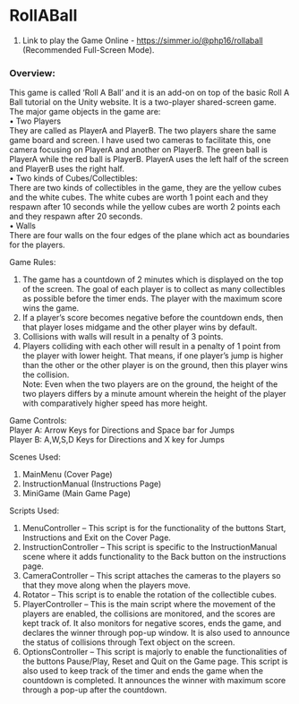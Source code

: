 # RollABall

1. Link to play the Game Online - https://simmer.io/@php16/rollaball (Recommended Full-Screen Mode).<br/>

### Overview:
 
This game is called ‘Roll A Ball’ and it is an add-on on top of the basic Roll A Ball tutorial on the Unity website. It is a two-player shared-screen game. The major game objects in the game are:<br/>
• Two Players<br/>
They are called as PlayerA and PlayerB. The two players share the same game board and screen. I have used two cameras to facilitate this, one camera focusing on PlayerA and another on PlayerB. The green ball is PlayerA while the red ball is PlayerB. PlayerA uses the left half of the screen and PlayerB uses the right half.<br/>
• Two kinds of Cubes/Collectibles: <br/>
There are two kinds of collectibles in the game, they are the yellow cubes and the white cubes. The white cubes are worth 1 point each and they respawn after 10 seconds while the yellow cubes are worth 2 points each and they respawn after 20 seconds.<br/>
• Walls<br/>
There are four walls on the four edges of the plane which act as boundaries for the players. <br/>

Game Rules:
1.	The game has a countdown of 2 minutes which is displayed on the top of the screen. The goal of each player is to collect as many collectibles as possible before the timer ends. The player with the maximum score wins the game.
2.	If a player’s score becomes negative before the countdown ends, then that player loses midgame and the other player wins by default.
3.	Collisions with walls will result in a penalty of 3 points.
4.	Players colliding with each other will result in a penalty of 1 point from the player with lower height. That means, if one player’s jump is higher than the other or the other player is on the ground, then this player wins the collision. <br/>
Note: Even when the two players are on the ground, the height of the two players differs by a minute amount wherein the height of the player with comparatively higher speed has more height.

Game Controls:<br/>
Player A: Arrow Keys for Directions and Space bar for Jumps<br/>
Player B: A,W,S,D Keys for Directions and X key for Jumps <br/>

Scenes Used:
1.	MainMenu (Cover Page)
2.	InstructionManual (Instructions Page)
3.	MiniGame (Main Game Page)

Scripts Used:
1.	MenuController – This script is for the functionality of the buttons Start, Instructions and Exit on the Cover Page.
2.	InstructionController – This script is specific to the InstructionManual scene where it adds functionality to the Back button on the instructions page.
3.	CameraController – This script attaches the cameras to the players so that they move along when the players move.
4.	Rotator – This script is to enable the rotation of the collectible cubes.
5.	PlayerController – This is the main script where the movement of the players are enabled, the collisions are monitored, and the scores are kept track of. It also monitors for negative scores, ends the game, and declares the winner through pop-up window. It is also used to announce the status of collisions through Text object on the screen.
6.	OptionsController – This script is majorly to enable the functionalities of the buttons Pause/Play, Reset and Quit on the Game page. This script is also used to keep track of the timer and ends the game when the countdown is completed. It announces the winner with maximum score through a pop-up after the countdown.
